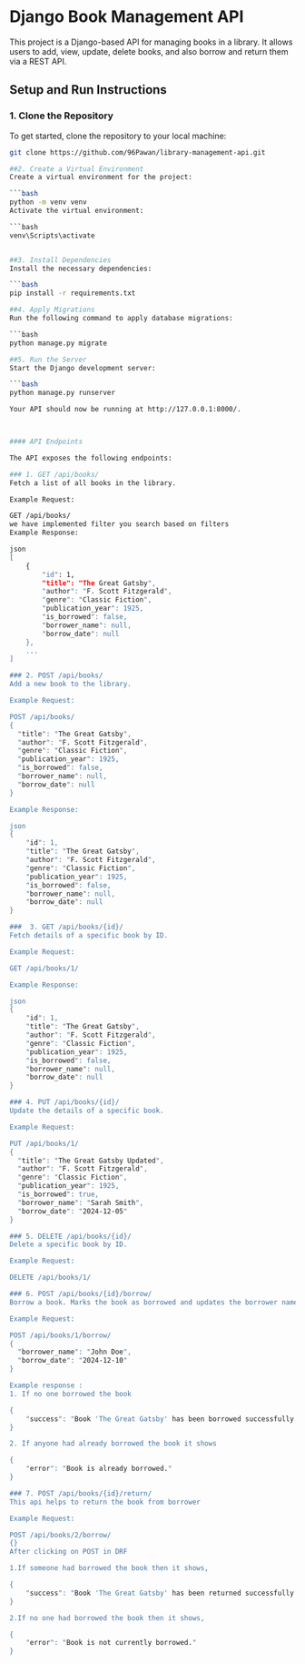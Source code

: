 # Django Book Management API

This project is a Django-based API for managing books in a library. It allows users to add, view, update, delete books, and also borrow and return them via a REST API.

## Setup and Run Instructions

### 1. Clone the Repository

To get started, clone the repository to your local machine:

```bash
git clone https://github.com/96Pawan/library-management-api.git

##2. Create a Virtual Environment
Create a virtual environment for the project:

```bash
python -m venv venv
Activate the virtual environment:

```bash
venv\Scripts\activate


##3. Install Dependencies
Install the necessary dependencies:

```bash
pip install -r requirements.txt

##4. Apply Migrations
Run the following command to apply database migrations:

```bash
python manage.py migrate

##5. Run the Server
Start the Django development server:

```bash
python manage.py runserver

Your API should now be running at http://127.0.0.1:8000/.



#### API Endpoints

The API exposes the following endpoints:

### 1. GET /api/books/
Fetch a list of all books in the library.

Example Request:

GET /api/books/
we have implemented filter you search based on filters
Example Response:

json
[
    {
        "id": 1,
        "title": "The Great Gatsby",
        "author": "F. Scott Fitzgerald",
        "genre": "Classic Fiction",
        "publication_year": 1925,
        "is_borrowed": false,
        "borrower_name": null,
        "borrow_date": null
    },
    ...
]

### 2. POST /api/books/
Add a new book to the library.

Example Request:

POST /api/books/
{
  "title": "The Great Gatsby",
  "author": "F. Scott Fitzgerald",
  "genre": "Classic Fiction",
  "publication_year": 1925,
  "is_borrowed": false,
  "borrower_name": null,
  "borrow_date": null
}

Example Response:

json
{
    "id": 1,
    "title": "The Great Gatsby",
    "author": "F. Scott Fitzgerald",
    "genre": "Classic Fiction",
    "publication_year": 1925,
    "is_borrowed": false,
    "borrower_name": null,
    "borrow_date": null
}

###  3. GET /api/books/{id}/
Fetch details of a specific book by ID.

Example Request:

GET /api/books/1/

Example Response:

json
{
    "id": 1,
    "title": "The Great Gatsby",
    "author": "F. Scott Fitzgerald",
    "genre": "Classic Fiction",
    "publication_year": 1925,
    "is_borrowed": false,
    "borrower_name": null,
    "borrow_date": null
}

### 4. PUT /api/books/{id}/
Update the details of a specific book.

Example Request:

PUT /api/books/1/
{
  "title": "The Great Gatsby Updated",
  "author": "F. Scott Fitzgerald",
  "genre": "Classic Fiction",
  "publication_year": 1925,
  "is_borrowed": true,
  "borrower_name": "Sarah Smith",
  "borrow_date": "2024-12-05"
}

### 5. DELETE /api/books/{id}/
Delete a specific book by ID.

Example Request:

DELETE /api/books/1/

### 6. POST /api/books/{id}/borrow/
Borrow a book. Marks the book as borrowed and updates the borrower name and borrow date.

Example Request:

POST /api/books/1/borrow/
{
  "borrower_name": "John Doe",
  "borrow_date": "2024-12-10"
}

Example response :
1. If no one borrowed the book

{
    "success": "Book 'The Great Gatsby' has been borrowed successfully."
}

2. If anyone had already borrowed the book it shows 

{
    "error": "Book is already borrowed."
}

### 7. POST /api/books/{id}/return/
This api helps to return the book from borrower

Example Request:

POST /api/books/2/borrow/
{}
After clicking on POST in DRF

1.If someone had borrowed the book then it shows,

{
    "success": "Book 'The Great Gatsby' has been returned successfully."
}

2.If no one had borrowed the book then it shows,

{
    "error": "Book is not currently borrowed."
}
